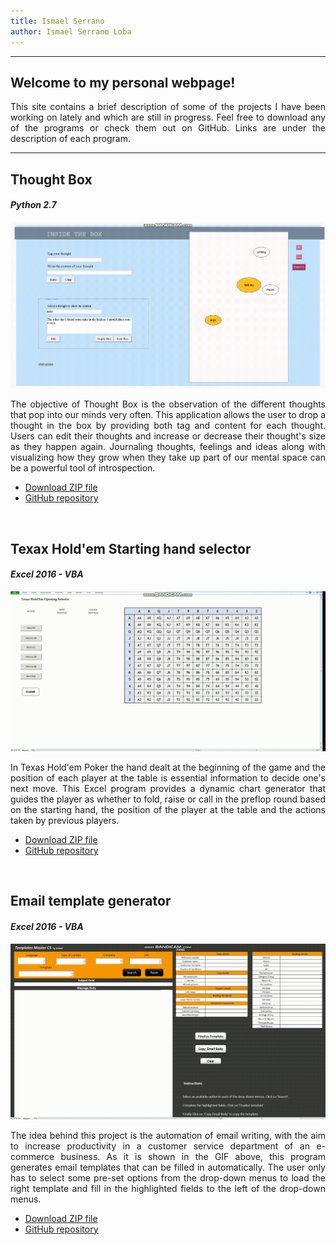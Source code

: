 ```yaml
---
title: Ismael Serrano
author: Ismael Serrano Loba
---
```

<hr>
<h2><b>Welcome to my personal webpage!</b> </h2>
<p style="text-align:justify;">This site contains a brief description of some of the projects I have been working on lately and which are still in progress. Feel free to download any of the programs or check them out on GitHub. Links are under the description of each program.</p>

<hr>

## Thought Box
#### _Python 2.7_


<img src="Gifs/bandicam-2020-06-14-22-51-39-204.gif" alt="Thought_Box">

<p style="text-align:justify;">The objective of Thought Box is the observation of the different thoughts that pop into our minds very often. This application allows the user to drop a thought in the box by providing both tag and content for each thought. Users can edit their thoughts and increase or decrease their thought's size as they happen again. Journaling thoughts, feelings and ideas along with visualizing how they grow when they take up part of our mental space can be a powerful tool of introspection. </p>

- [Download ZIP file](https://github.com/Ismael-Serrano/Thought-Box/archive/master.zip)
- [GitHub repository](https://github.com/Ismael-Serrano/Thought-Box.git) 
<p> <br> </p>

## Texax Hold'em Starting hand selector
#### _Excel 2016 - VBA_


<img src="Gifs/bandicam-2020-06-15-02-47-31-387.gif" alt="Poker_Gif">

<p style="text-align:justify;">In Texas Hold'em Poker the hand dealt at the beginning of the game and the position of each player at the table is essential information  to decide one's next move. This Excel program provides a dynamic chart generator that guides the player as whether to fold, raise or call in the preflop round based on the starting hand, the position of the player at the table and the actions taken by previous players. </p>

- [Download ZIP file](https://github.com/Ismael-Serrano/Texax-Hold-em-Starting-hand-selector/archive/master.zip)
- [GitHub repository](https://github.com/Ismael-Serrano/Texax-Hold-em-Starting-hand-selector.git) 
<p> <br>  </p>

## Email template generator
#### _Excel 2016 - VBA_


<img src="Gifs/bandicam-2020-06-16-16-12-05-044.gif" alt="Template_generator">

<p style="text-align:justify;"> The idea behind this project is the automation of email writing, with the aim to increase productivity in a customer service department of an e-commerce business.  As it is shown in the GIF above, this program generates email templates that can be filled in automatically. The user only has to select some pre-set options from the drop-down menus to load the right template and fill in the highlighted fields to the left of the drop-down menus. </p>

- [Download ZIP file](https://github.com/Ismael-Serrano/Email-template-generator/archive/master.zip)
- [GitHub repository](https://github.com/Ismael-Serrano/Email-template-generator.git)  
 <p> <br> <br> </p>



